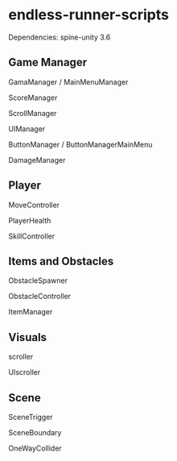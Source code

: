 # endless-runner-scripts


Dependencies: spine-unity 3.6


Game Manager
------------
GamaManager / MainMenuManager

ScoreManager

ScrollManager

UIManager

ButtonManager / ButtonManagerMainMenu

DamageManager


Player
------------
MoveController

PlayerHealth

SkillController


Items and Obstacles
------------
ObstacleSpawner

ObstacleController

ItemManager


Visuals
------------
scroller

UIscroller


Scene
------------
SceneTrigger

SceneBoundary

OneWayCollider
